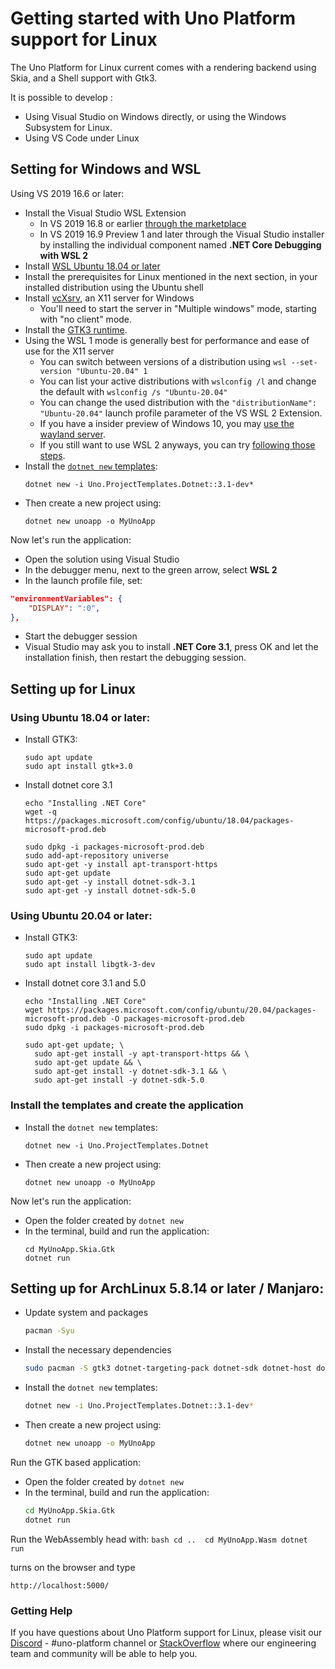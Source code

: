 # Getting started with Uno Platform support for Linux

The Uno Platform for Linux current comes with a rendering backend using Skia, and a Shell support with Gtk3.

It is possible to develop :
- Using Visual Studio on Windows directly, or using the Windows Subsystem for Linux.
- Using VS Code under Linux

## Setting for Windows and WSL

Using VS 2019 16.6 or later:
- Install the Visual Studio WSL Extension
  - In VS 2019 16.8 or earlier [through the marketplace](https://marketplace.visualstudio.com/items?itemName=ms-azuretools.Dot-Net-Core-Debugging-With-Wsl2)
  - In VS 2019 16.9 Preview 1 and later through the Visual Studio installer by installing the individual component named **.NET Core Debugging with WSL 2**
- Install [WSL Ubuntu 18.04 or later](https://docs.microsoft.com/en-us/windows/wsl/install-win10)
- Install the prerequisites for Linux mentioned in the next section, in your installed distribution using the Ubuntu shell
- Install [vcXsrv](https://sourceforge.net/projects/vcxsrv/), an X11 server for Windows
    - You'll need to start the server in "Multiple windows" mode, starting with "no client" mode.
- Install the [GTK3 runtime](https://github.com/tschoonj/GTK-for-Windows-Runtime-Environment-Installer/releases).
- Using the WSL 1 mode is generally best for performance and ease of use for the X11 server
    - You can switch between versions of a distribution using `wsl --set-version "Ubuntu-20.04" 1`
    - You can list your active distributions with `wslconfig /l` and change the default with `wslconfig /s "Ubuntu-20.04"`
    - You can change the used distribution with the `"distributionName": "Ubuntu-20.04"` launch profile parameter of the VS WSL 2 Extension.
    - If you have a insider preview of Windows 10, you may [use the wayland server](https://devblogs.microsoft.com/commandline/the-windows-subsystem-for-linux-build-2020-summary/#wsl-gui).
    - If you still want to use WSL 2 anyways, you can try [following those steps](https://skeptric.com/wsl2-xserver).
- Install the [`dotnet new` templates](get-started-dotnet-new.md):
    ```
    dotnet new -i Uno.ProjectTemplates.Dotnet::3.1-dev*
    ```
- Then create a new project using:
    ```
    dotnet new unoapp -o MyUnoApp
    ```

Now let's run the application:
- Open the solution using Visual Studio
- In the debugger menu, next to the green arrow, select **WSL 2**
- In the launch profile file, set:
```json
"environmentVariables": {
    "DISPLAY": ":0",
},
```
- Start the debugger session
- Visual Studio may ask you to install **.NET Core 3.1**, press OK and let the installation finish, then restart the debugging session.

## Setting up for Linux

### Using Ubuntu 18.04 or later:
- Install GTK3:
    ```
    sudo apt update
    sudo apt install gtk+3.0
    ```
- Install dotnet core 3.1
    ```
    echo "Installing .NET Core"
    wget -q https://packages.microsoft.com/config/ubuntu/18.04/packages-microsoft-prod.deb

    sudo dpkg -i packages-microsoft-prod.deb
    sudo add-apt-repository universe
    sudo apt-get -y install apt-transport-https
    sudo apt-get update
    sudo apt-get -y install dotnet-sdk-3.1
    sudo apt-get -y install dotnet-sdk-5.0
    ```

### Using Ubuntu 20.04 or later:
- Install GTK3:
    ```
    sudo apt update
    sudo apt install libgtk-3-dev
    ```
- Install dotnet core 3.1 and 5.0
    ```
    echo "Installing .NET Core"
    wget https://packages.microsoft.com/config/ubuntu/20.04/packages-microsoft-prod.deb -O packages-microsoft-prod.deb
    sudo dpkg -i packages-microsoft-prod.deb

    sudo apt-get update; \
      sudo apt-get install -y apt-transport-https && \
      sudo apt-get update && \
      sudo apt-get install -y dotnet-sdk-3.1 && \
      sudo apt-get install -y dotnet-sdk-5.0
    ```

### Install the templates and create the application

- Install the `dotnet new` templates:
    ```
    dotnet new -i Uno.ProjectTemplates.Dotnet
    ```
- Then create a new project using:
    ```
    dotnet new unoapp -o MyUnoApp
    ```

Now let's run the application:
- Open the folder created by `dotnet new`
- In the terminal, build and run the application:
    ```
    cd MyUnoApp.Skia.Gtk
    dotnet run
    ```
    
    
    
## Setting up for ArchLinux 5.8.14 or later / Manjaro:
- Update system and packages
    ```bash
    pacman -Syu
    ```
- Install the necessary dependencies
    ```bash
    sudo pacman -S gtk3 dotnet-targeting-pack dotnet-sdk dotnet-host dotnet-runtime mono python mono-msbuild ninja gn aspnet-runtime 
    ```
- Install the `dotnet new` templates:
    ```bash
    dotnet new -i Uno.ProjectTemplates.Dotnet::3.1-dev*
    ```
- Then create a new project using:
    ```bash
    dotnet new unoapp -o MyUnoApp
    ```

Run the GTK based application:
- Open the folder created by `dotnet new`
- In the terminal, build and run the application:
    ```bash
    cd MyUnoApp.Skia.Gtk
    dotnet run
    ```
Run the WebAssembly head with:
    ```bash
    cd .. 
    cd MyUnoApp.Wasm
    dotnet run
    ```
    
turns on the browser and type
```
http://localhost:5000/
```  
### Getting Help

If you have questions about Uno Platform support for Linux, please visit our [Discord](https://wwww.platform.uno/discord) - #uno-platform channel or [StackOverflow](https://stackoverflow.com/questions/tagged/uno-platform) where our engineering team and community will be able to help you. 
